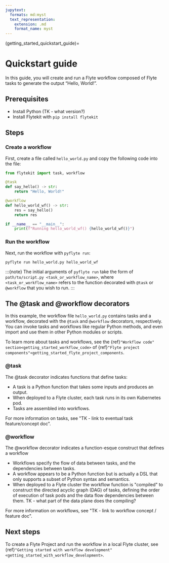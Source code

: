 ```yaml
---
jupytext:
  formats: md:myst
  text_representation:
    extension: .md
    format_name: myst
---
```


(getting_started_quickstart_guide)=

# Quickstart guide

In this guide, you will create and run a Flyte workflow composed of Flyte tasks to generate the output “Hello, World!”.

## Prerequisites

* Install Python (TK - what version?)
* Install Flytekit with `pip install flytekit`

## Steps

### Create a workflow

First, create a file called `hello_world.py` and copy the following code into the file:

```python
from flytekit import task, workflow

@task
def say_hello() -> str:
    return "Hello, World!"

@workflow
def hello_world_wf() -> str:
    res = say_hello()
    return res

if __name__ == "__main__":
    print(f"Running hello_world_wf() {hello_world_wf()}")
```

### Run the workflow

Next, run the workflow with `pyflyte run`:

```{prompt} bash
pyflyte run hello_world.py hello_world_wf
```

:::{note}
The initial arguments of `pyflyte run` take the form of
`path/to/script.py <task_or_workflow_name>`, where `<task_or_workflow_name>`
refers to the function decorated with `@task` or `@workflow` that you wish to run.
:::

## The @task and @workflow decorators

In this example, the workflow file `hello_world.py` contains tasks and a workflow, decorated with the `@task` and `@workflow` decorators, respectively. You can invoke tasks and workflows like regular Python methods, and even import and use them in other Python modules or scripts.

To learn more about tasks and workflows, see the {ref}`"Workflow code" section<getting_started_workflow_code>` of {ref}`"Flyte project components"<getting_started_flyte_project_components`.

### @task

The @task decorator indicates functions that define tasks:

* A task is a Python function that takes some inputs and produces an output.
* When deployed to a Flyte cluster, each task runs in its own Kubernetes pod.
* Tasks are assembled into workflows.

For more information on tasks, see "TK - link to eventual task feature/concept doc".

### @workflow

The @workflow decorator indicates a function-esque construct that defines a workflow

* Workflows specify the flow of data between tasks, and the dependencies between tasks.
* A workflow appears to be a Python function but is actually a DSL that only supports a subset of Python syntax and semantics.
* When deployed to a Flyte cluster the workflow function is "compiled" to construct the directed acyclic graph (DAG) of tasks, defining the order of execution of task pods and the data flow dependencies between them. TK - what part of the data plane does the compiling?

For more information on workflows, see "TK - link to workflow concept / feature doc".

## Next steps

To create a Flyte Project and run the workflow in a local Flyte cluster, see {ref}`"Getting started with workflow development"<getting_started_with_workflow_development>`.
